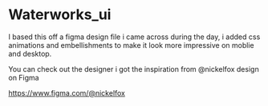 # Waterworks_ui
I based this off a figma design file i came across during the day,
i added css animations and embellishments to make it look more impressive on moblie and desktop.

You can check out the designer i got the inspiration from @nickelfox design on Figma

https://www.figma.com/@nickelfox
